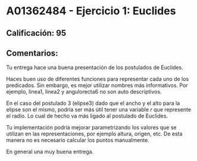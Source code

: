 # A01362484 - Ejercicio 1: Euclides

## **Calificación**: 95

## **Comentarios**:
Tu entrega hace una buena presentación de los postulados de Euclides.

Haces buen uso de diferentes funciones para representar cada uno de los predicados. Sin embargo, es mejor utilizar nombres más informativos. Por ejemplo, linea1, linea2 y angulorecta6 no son auto descriptivos.

En el caso del postulado 3 (elipse3) dado que el ancho y el alto para la elipse son el mismo, podría ser más útil tener una variable *r* que represente el radio. Lo cual de hecho va más ligado al postulado de Euclides.

Tu implementación podría mejorar parametrizando los valores que se utilizan en las representaciones, por ejemplo altura, origen, etc. De esta manera no es necesario calcular los puntos manualmente.

En general una muy buena entrega.
